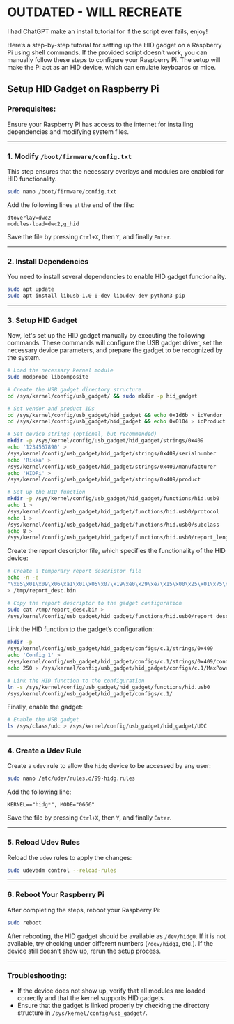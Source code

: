 # OUTDATED - WILL RECREATE

I had ChatGPT make an install tutorial for if the script ever fails, enjoy!

Here’s a step-by-step tutorial for setting up the HID gadget on a 
Raspberry Pi using shell commands. If the provided script doesn’t work, 
you can manually follow these steps to configure your Raspberry Pi. The 
setup will make the Pi act as an HID device, which can emulate keyboards 
or mice.

## Setup HID Gadget on Raspberry Pi

### Prerequisites:
Ensure your Raspberry Pi has access to the internet for installing 
dependencies and modifying system files.

---

### 1. Modify `/boot/firmware/config.txt`

This step ensures that the necessary overlays and modules are enabled for 
HID functionality.

```bash
sudo nano /boot/firmware/config.txt
```

Add the following lines at the end of the file:

```
dtoverlay=dwc2
modules-load=dwc2,g_hid
```

Save the file by pressing `Ctrl+X`, then `Y`, and finally `Enter`.

---

### 2. Install Dependencies

You need to install several dependencies to enable HID gadget 
functionality.

```bash
sudo apt update
sudo apt install libusb-1.0-0-dev libudev-dev python3-pip
```

---

### 3. Setup HID Gadget

Now, let's set up the HID gadget manually by executing the following 
commands. These commands will configure the USB gadget driver, set the 
necessary device parameters, and prepare the gadget to be recognized by 
the system.

```bash
# Load the necessary kernel module
sudo modprobe libcomposite

# Create the USB gadget directory structure
cd /sys/kernel/config/usb_gadget/ && sudo mkdir -p hid_gadget

# Set vendor and product IDs
cd /sys/kernel/config/usb_gadget/hid_gadget && echo 0x1d6b > idVendor
cd /sys/kernel/config/usb_gadget/hid_gadget && echo 0x0104 > idProduct

# Set device strings (optional, but recommended)
mkdir -p /sys/kernel/config/usb_gadget/hid_gadget/strings/0x409
echo '1234567890' > 
/sys/kernel/config/usb_gadget/hid_gadget/strings/0x409/serialnumber
echo 'Rikka' > 
/sys/kernel/config/usb_gadget/hid_gadget/strings/0x409/manufacturer
echo 'HIDPi' > 
/sys/kernel/config/usb_gadget/hid_gadget/strings/0x409/product

# Set up the HID function
mkdir -p /sys/kernel/config/usb_gadget/hid_gadget/functions/hid.usb0
echo 1 > 
/sys/kernel/config/usb_gadget/hid_gadget/functions/hid.usb0/protocol
echo 1 > 
/sys/kernel/config/usb_gadget/hid_gadget/functions/hid.usb0/subclass
echo 8 > 
/sys/kernel/config/usb_gadget/hid_gadget/functions/hid.usb0/report_length
```

Create the report descriptor file, which specifies the functionality of 
the HID device:

```bash
# Create a temporary report descriptor file
echo -n -e 
"\x05\x01\x09\x06\xa1\x01\x05\x07\x19\xe0\x29\xe7\x15\x00\x25\x01\x75\x01\x95\x08\x81\x02\x95\x01\x75\x08\x81\x01\x95\x05\x75\x01\x05\x08\x19\x01\x29\x05\x91\x02\x95\x01\x75\x03\x91\x01\x95\x06\x75\x08\x15\x00\x26\xa4\x00\x05\x07\x19\x00\x29\xa4\x81\x00\xc0" 
> /tmp/report_desc.bin

# Copy the report descriptor to the gadget configuration
sudo cat /tmp/report_desc.bin > 
/sys/kernel/config/usb_gadget/hid_gadget/functions/hid.usb0/report_desc
```

Link the HID function to the gadget’s configuration:

```bash
mkdir -p 
/sys/kernel/config/usb_gadget/hid_gadget/configs/c.1/strings/0x409
echo 'Config 1' > 
/sys/kernel/config/usb_gadget/hid_gadget/configs/c.1/strings/0x409/configuration
echo 250 > /sys/kernel/config/usb_gadget/hid_gadget/configs/c.1/MaxPower

# Link the HID function to the configuration
ln -s /sys/kernel/config/usb_gadget/hid_gadget/functions/hid.usb0 
/sys/kernel/config/usb_gadget/hid_gadget/configs/c.1/
```

Finally, enable the gadget:

```bash
# Enable the USB gadget
ls /sys/class/udc > /sys/kernel/config/usb_gadget/hid_gadget/UDC
```

---

### 4. Create a Udev Rule

Create a `udev` rule to allow the `hidg` device to be accessed by any 
user:

```bash
sudo nano /etc/udev/rules.d/99-hidg.rules
```

Add the following line:

```
KERNEL=="hidg*", MODE="0666"
```

Save the file by pressing `Ctrl+X`, then `Y`, and finally `Enter`.

---

### 5. Reload Udev Rules

Reload the `udev` rules to apply the changes:

```bash
sudo udevadm control --reload-rules
```

---

### 6. Reboot Your Raspberry Pi

After completing the steps, reboot your Raspberry Pi:

```bash
sudo reboot
```

After rebooting, the HID gadget should be available as `/dev/hidg0`. If it 
is not available, try checking under different numbers (`/dev/hidg1`, 
etc.). If the device still doesn’t show up, rerun the setup process.

---

### Troubleshooting:

- If the device does not show up, verify that all modules are loaded 
correctly and that the kernel supports HID gadgets.
- Ensure that the gadget is linked properly by checking the directory 
structure in `/sys/kernel/config/usb_gadget/`.


